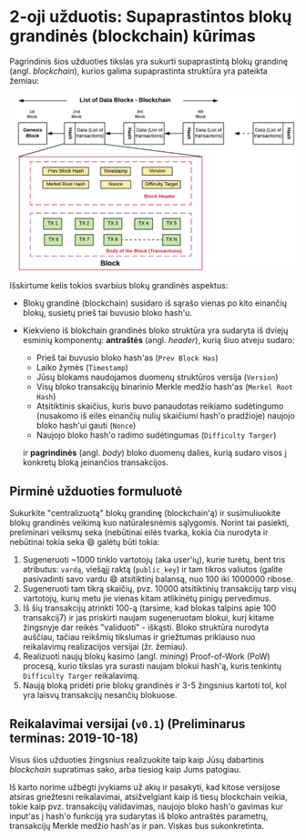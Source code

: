 # 2-oji užduotis: Supaprastintos blokų grandinės (blockchain) kūrimas

Pagrindinis šios užduoties tikslas yra sukurti supaprastintą blokų grandinę (angl. *blockchain*), kurios galima supaprastinta struktūra yra pateikta žemiau:

![Hashing](img/Blockchain-represented-as-Linked-List-Data-Structure.png)

Išskirtume kelis tokios svarbius blokų grandinės aspektus:

- Blokų grandinė (blockchain) susidaro iš sąrašo vienas po kito einančių blokų, susietų prieš tai buvusio bloko hash'u. 

- Kiekvieno iš blokchain grandinės bloko struktūra yra sudaryta iš dviejų esminių komponentų: **antraštės** (angl. *header*), kurią šiuo atveju sudaro:

  - Prieš tai buvusio bloko hash'as (`Prev Block Has`)
  - Laiko žymės (`Timestamp`)
  - Jūsų blokams naudojamos duomenų struktūros versija (`Version`)
  - Visų bloko transakcijų binarinio Merkle medžio hash'as (`Merkel Root Hash`)
  - Atsitiktinis skaičius, kuris buvo panaudotas reikiamo sudėtingumo (nusakomo iš eilės einančių nulių skaičiumi hash'o pradžioje) naujojo bloko hash'ui gauti (`Nonce`)
  - Naujojo bloko hash'o radimo sudėtingumas (`Difficulty Targer`)

  ir **pagrindinės** (angl. *body*) bloko duomenų dalies, kurią sudaro visos į konkretų bloką įeinančios transakcijos.

## Pirminė užduoties formuluotė

Sukurkite "centralizuotą" blokų grandinę (blockchain'ą) ir susimuliuokite blokų grandinės veikimą kuo natūralesnėmis sąlygomis. Norint tai pasiekti, preliminari veiksmų seka (nebūtinai eilės tvarka, kokia čia nurodyta ir nebūtinai tokia seka :smile: galėtų būti tokia:

1. Sugeneruoti ~1000 tinklo vartotojų (aka user'ių), kurie turėtų, bent tris atributus: `vardą`, viešąjį raktą (`public_key`) ir tam tikros valiutos (galite pasivadinti savo vardu :smile: atsitiktinį balansą, nuo 100 iki 1000000 ribose.
2. Sugeneruoti tam tikrą skaičių, pvz. 10000 atsitiktinių transakcijų tarp visų vartotojų, kurių metu jie vienas kitam atlikinėtų pinigų pervedimus.
3. Iš šių transakcijų atrinkti 100-ą (tarsime, kad blokas talpins apie 100 transakcij7) ir jas priskirti naujam sugeneruotam blokui, kurį kitame žingsnyje dar reikės "validuoti" - iškąsti. Bloko struktūra nurodyta auščiau, tačiau reikšmių tikslumas ir griežtumas priklauso nuo reikalavimų realizacijos versijai (žr. žemiau).
4. Realizuoti naujų blokų kasimo (angl. *mining*) Proof-of-Work (PoW) procesą, kurio tikslas yra surasti naujam blokui hash'ą, kuris tenkintų `Difficulty Targer` reikalavimą.
5. Naują bloką pridėti prie blokų grandinės ir 3-5 žingsnius kartoti tol, kol yra laisvų transakcijų nesančių blokuose.

## Reikalavimai versijai (`v0.1`) (Preliminarus terminas: 2019-10-18)

Visus šios užduoties žingsnius realizuokite taip kaip Jūsų dabartinis *blockchain* supratimas sako, arba tiesiog kaip Jums patogiau. 


Iš karto norime užbėgti įvykiams už akių ir pasakyti, kad kitose versijose atsiras griežtesni reikalavimai, atsižvelgiant kaip iš tiesų blockchain veikia, tokie kaip pvz. transakcijų validavimas, naujojo bloko hash'o gavimas kur input'as į hash'o funkciją yra sudarytas iš bloko antraštės parametrų, transakcijų Merkle medžio hash'as ir pan. Viskas bus sukonkretinta.
